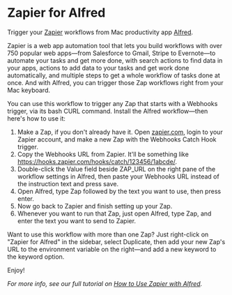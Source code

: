 # Zapier for Alfred

Trigger your [Zapier](https://zapier.com/) workflows from Mac productivity app [Alfred](https://www.alfredapp.com/).

Zapier is a web app automation tool that lets you build workflows with over 750 popular web apps—from Salesforce to Gmail, Stripe to Evernote—to automate your tasks and get more done, with search actions to find data in your apps, actions to add data to your tasks and get work done automatically, and multiple steps to get a whole workflow of tasks done at once. And with Alfred, you can trigger those Zap workflows right from your Mac keyboard.

You can use this workflow to trigger any Zap that starts with a Webhooks trigger, via its bash CURL command. Install the Alfred workflow—then here's how to use it:

1. Make a Zap, if you don't already have it. Open [zapier.com](https://zapier.com/), login to your Zapier account, and make a new Zap with the Webhooks Catch Hook trigger.
2. Copy the Webhooks URL from Zapier. It'll be something like https://hooks.zapier.com/hooks/catch/123456/1abcde/.
3. Double-click the Value field beside ZAP_URL on the right pane of the workflow settings in Alfred, then paste your Webhooks URL instead of the instruction text and press save.
4. Open Alfred, type Zap followed by the text you want to use, then press enter.
5. Now go back to Zapier and finish setting up your Zap.
6. Whenever you want to run that Zap, just open Alfred, type Zap, and enter the text you want to send to Zapier.

Want to use this workflow with more than one Zap? Just right-click on "Zapier for Alfred" in the sidebar, select Duplicate, then add your new Zap's URL to the environment variable on the right—and add a new keyword to the keyword option.

Enjoy!

_For more info, see our full tutorial on [How to Use Zapier with Alfred](https://zapier.com/blog/zapier-for-alfred/)._